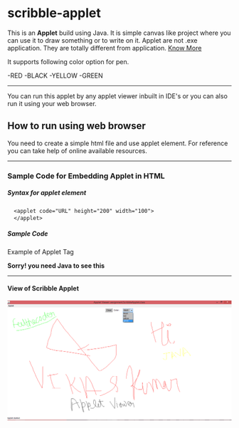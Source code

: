 # scribble-applet

This is an **Applet** build using Java. It is simple canvas like project where you can use it to draw something or to write on it. Applet are not .exe application. They are totally different from application. [Know More](https://www.tutorialspoint.com/java/java_applet_basics.htm)

It supports following color option for pen.

-RED
-BLACK
-YELLOW
-GREEN

------------------------------------------------------------------------------------------------------------------------------------------------------------------------------

You can run this applet by any applet viewer inbuilt in IDE's or you can also run it using your web browser.

## How to run using web browser

You need to create a simple html file and use applet element. For reference you can take help of online available resources.

--------

### Sample Code for Embedding Applet in HTML
 
 
 ##### Syntax for applet element
 
      <applet code="URL" height="200" width="100">
      </applet>  
      
##### Sample Code

<html>  
<head>  
  <title>Applet Tag</title>  
 </head>  
 <body>  
   <p>Example of Applet Tag</p>  
    <applet code="ScribbleApplet.class" align="right" height="200" width="300">  
     <b>Sorry! you need Java to see this</b>  
     </applet>  
  </body>  
</html>  
         
-----------
           
#### View of Scribble Applet

![alt text](https://github.com/feelthecoder/scribble-applet/blob/master/12.png)
